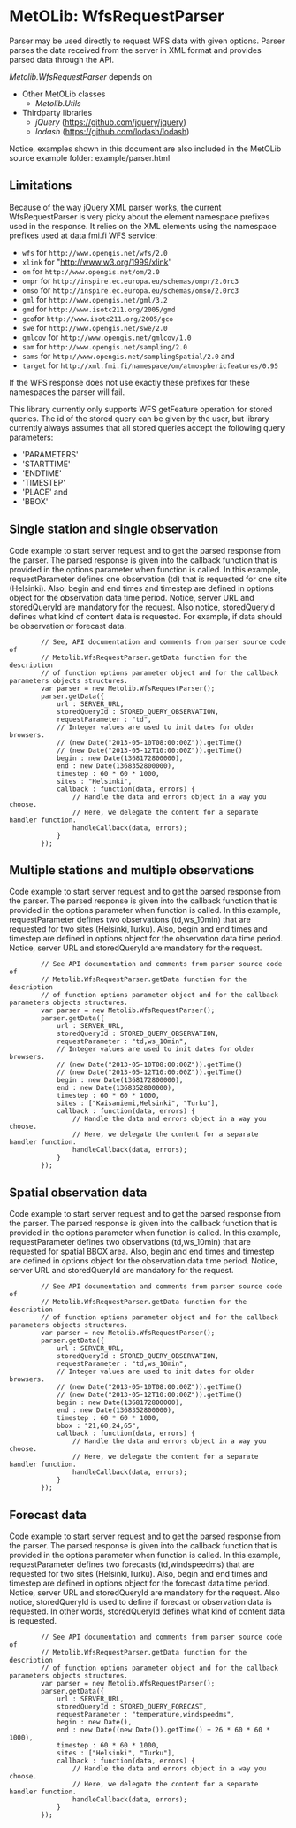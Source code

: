 MetOLib: WfsRequestParser
=========================

Parser may be used directly to request WFS data with given options.
Parser parses the data received from the server in XML format and provides parsed data through the API.

*Metolib.WfsRequestParser* depends on

* Other MetOLib classes
    * *Metolib.Utils*
* Thirdparty libraries
    * *jQuery* (<https://github.com/jquery/jquery>)
    * *lodash* (<https://github.com/lodash/lodash>)

Notice, examples shown in this document are also included in the MetOLib source example folder: example/parser.html

Limitations
-----------

Because of the way jQuery XML parser works, the current WfsRequestParser is very picky about
the element namespace prefixes used in the response. It relies on the XML elements using the
namespace prefixes used at data.fmi.fi WFS service:

* `wfs` for `http://www.opengis.net/wfs/2.0`
* `xlink` for "http://www.w3.org/1999/xlink'
* `om` for `http://www.opengis.net/om/2.0`
* `ompr` for `http://inspire.ec.europa.eu/schemas/ompr/2.0rc3`
* `omso` for `http://inspire.ec.europa.eu/schemas/omso/2.0rc3`
* `gml` for `http://www.opengis.net/gml/3.2`
* `gmd` for `http://www.isotc211.org/2005/gmd`
* `gco`for `http://www.isotc211.org/2005/gco`
* `swe` for `http://www.opengis.net/swe/2.0`
* `gmlcov` for `http://www.opengis.net/gmlcov/1.0`
* `sam` for `http://www.opengis.net/sampling/2.0`
* `sams` for `http://www.opengis.net/samplingSpatial/2.0` and
* `target` for `http://xml.fmi.fi/namespace/om/atmosphericfeatures/0.95`

If the WFS response does not use exactly these prefixes for these namespaces the parser
will fail.

This library currently only supports WFS getFeature operation for
stored queries. The id of the stored query can be given by the user, but library
currently always assumes that all stored queries accept the following
query parameters:

* 'PARAMETERS'
* 'STARTTIME'
* 'ENDTIME'
* 'TIMESTEP'
* 'PLACE' and
* 'BBOX'

Single station and single observation
-------------------------------------

Code example to start server request and to get the parsed response from the parser.
The parsed response is given into the callback function that is provided in the options parameter when function is called.
In this example, requestParameter defines one observation (td) that is requested for one site (Helsinki). Also, begin and
end times and timestep are defined in options object for the observation data time period. Notice, server URL and storedQueryId
are mandatory for the request. Also notice, storedQueryId defines what kind of content data is requested. For example, if data
should be observation or forecast data.

            // See, API documentation and comments from parser source code of
            // Metolib.WfsRequestParser.getData function for the description
            // of function options parameter object and for the callback parameters objects structures.
            var parser = new Metolib.WfsRequestParser();
            parser.getData({
                url : SERVER_URL,
                storedQueryId : STORED_QUERY_OBSERVATION,
                requestParameter : "td",
                // Integer values are used to init dates for older browsers.
                // (new Date("2013-05-10T08:00:00Z")).getTime()
                // (new Date("2013-05-12T10:00:00Z")).getTime()
                begin : new Date(1368172800000),
                end : new Date(1368352800000),
                timestep : 60 * 60 * 1000,
                sites : "Helsinki",
                callback : function(data, errors) {
                    // Handle the data and errors object in a way you choose.
                    // Here, we delegate the content for a separate handler function.
                    handleCallback(data, errors);
                }
            });

Multiple stations and multiple observations
-------------------------------------------

Code example to start server request and to get the parsed response from the parser.
The parsed response is given into the callback function that is provided in the options parameter when function is called.
In this example, requestParameter defines two observations (td,ws_10min) that are requested for two sites (Helsinki,Turku).
Also, begin and end times and timestep are defined in options object for the observation data time period. Notice, server URL
and storedQueryId are mandatory for the request.

            // See API documentation and comments from parser source code of
            // Metolib.WfsRequestParser.getData function for the description
            // of function options parameter object and for the callback parameters objects structures.
            var parser = new Metolib.WfsRequestParser();
            parser.getData({
                url : SERVER_URL,
                storedQueryId : STORED_QUERY_OBSERVATION,
                requestParameter : "td,ws_10min",
                // Integer values are used to init dates for older browsers.
                // (new Date("2013-05-10T08:00:00Z")).getTime()
                // (new Date("2013-05-12T10:00:00Z")).getTime()
                begin : new Date(1368172800000),
                end : new Date(1368352800000),
                timestep : 60 * 60 * 1000,
                sites : ["Kaisaniemi,Helsinki", "Turku"],
                callback : function(data, errors) {
                    // Handle the data and errors object in a way you choose.
                    // Here, we delegate the content for a separate handler function.
                    handleCallback(data, errors);
                }
            });

Spatial observation data
------------------------

Code example to start server request and to get the parsed response from the parser.
The parsed response is given into the callback function that is provided in the options parameter when function is called.
In this example, requestParameter defines two observations (td,ws_10min) that are requested for spatial BBOX area.
Also, begin and end times and timestep are defined in options object for the observation data time period. Notice, server URL
and storedQueryId are mandatory for the request.

            // See API documentation and comments from parser source code of
            // Metolib.WfsRequestParser.getData function for the description
            // of function options parameter object and for the callback parameters objects structures.
            var parser = new Metolib.WfsRequestParser();
            parser.getData({
                url : SERVER_URL,
                storedQueryId : STORED_QUERY_OBSERVATION,
                requestParameter : "td,ws_10min",
                // Integer values are used to init dates for older browsers.
                // (new Date("2013-05-10T08:00:00Z")).getTime()
                // (new Date("2013-05-12T10:00:00Z")).getTime()
                begin : new Date(1368172800000),
                end : new Date(1368352800000),
                timestep : 60 * 60 * 1000,
                bbox : "21,60,24,65",
                callback : function(data, errors) {
                    // Handle the data and errors object in a way you choose.
                    // Here, we delegate the content for a separate handler function.
                    handleCallback(data, errors);
                }
            });

Forecast data
-------------

Code example to start server request and to get the parsed response from the parser.
The parsed response is given into the callback function that is provided in the options parameter when function is called.
In this example, requestParameter defines two forecasts (td,windspeedms) that are requested for two sites (Helsinki,Turku).
Also, begin and end times and timestep are defined in options object for the forecast data time period. Notice, server URL
and storedQueryId are mandatory for the request. Also notice, storedQueryId is used to define if forecast or observation data
is requested. In other words, storedQueryId defines what kind of content data is requested.

            // See API documentation and comments from parser source code of
            // Metolib.WfsRequestParser.getData function for the description
            // of function options parameter object and for the callback parameters objects structures.
            var parser = new Metolib.WfsRequestParser();
            parser.getData({
                url : SERVER_URL,
                storedQueryId : STORED_QUERY_FORECAST,
                requestParameter : "temperature,windspeedms",
                begin : new Date(),
                end : new Date((new Date()).getTime() + 26 * 60 * 60 * 1000),
                timestep : 60 * 60 * 1000,
                sites : ["Helsinki", "Turku"],
                callback : function(data, errors) {
                    // Handle the data and errors object in a way you choose.
                    // Here, we delegate the content for a separate handler function.
                    handleCallback(data, errors);
                }
            });
